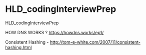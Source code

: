 # HLD_codingInterviewPrep
HLD_codingInterviewPrep

HOW DNS WORKS ? 
https://howdns.works/ep1/

Consistent Hashing - http://tom-e-white.com/2007/11/consistent-hashing.html
